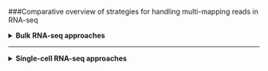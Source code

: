 ###Comparative overview of strategies for handling multi-mapping reads in RNA-seq

<details>
<summary><strong>Bulk RNA-seq approaches</strong></summary>

| Tool / Approach                                     | Type                              | Pros                                                                                                        | Cons                                                                                                                    | Recommended scenarios                                                                    |
| --------------------------------------------------- | --------------------------------- | ----------------------------------------------------------------------------------------------------------- | ----------------------------------------------------------------------------------------------------------------------- | ---------------------------------------------------------------------------------------- |
| **Bowtie2 + featureCounts**                         | Alignment-based                   | Mature, widely used; generates alignments; flexible parameterization                                        | Retains many multimappers → inflated counts in repetitive regions; poor paralog resolution                              | Legacy workflows; need for BAM alignments; exploratory analyses                          |
| **STAR + featureCounts**                            | Alignment-based                   | Fast splice-aware aligner; widely supported; used in Cell Ranger; flexible parameters                       | Handling of multimappers depends on settings; often discards or ambiguously assigns; sensitive to incomplete annotation | Large-scale alignment pipelines; downstream analyses requiring BAMs or junctions         |
| **STAR + Salmon (hybrid)**                          | Hybrid alignment + quantifier     | Keeps alignments while benefiting from probabilistic quantification; good compromise between speed/accuracy | Sensitive to annotation quality; heavier computational burden than pure Salmon                                          | When alignments are required (QC, variant calling) but accurate quantification is needed |
| **Salmon**                                          | Alignment-free (quasi-mapping)    | High accuracy; probabilistic assignment of multimappers; fast and memory-efficient                          | No full BAM alignments; cannot resolve perfect duplicates; sensitive to incomplete transcript models                    | General-purpose quantification; repetitive genomes with extended annotations             |
| **Kallisto**                                        | Alignment-free (pseudoalignment)  | Extremely fast; good accuracy at transcript level; low resource requirements                                | Less flexible than Salmon; weaker handling of some biases; limited diagnostics                                          | Transcriptome-wide quantification; exploratory analyses at scale                         |
| **MMquant**                                         | Alignment-based read reassignment | Redistributes multimappers across compatible features → maximizes data usage                                | Risk of overestimation in pseudogenes/poorly resolved paralogs; less adopted                                            | Multigene family studies where coverage retention is critical                            |
| **STARconsensus**                                   | Alignment-based (haplotype-aware) | Allows haplotype-specific reference transformation; supports consensus genomes                              | Complex setup; not widely adopted; limited tools downstream                                                             | Studies with divergent haplotypes; allele-specific expression                            |
| **Graph-based pangenomes (vg, Giraffe, minigraph)** | Graph aligners                    | Reduces reference bias; integrates haplotypes/structural variants; handles diversity                        | Still experimental in RNA-seq; complex to implement; computationally intensive                                          | Future-proof for highly polymorphic/repetitive species; pangenome projects               |

</details>

---

<details>
<summary><strong>Single-cell RNA-seq approaches</strong></summary>

| Tool / Approach                | Type                                     | Pros                                                                                               | Cons                                                                                     | Recommended scenarios                                                      |
| ------------------------------ | ---------------------------------------- | -------------------------------------------------------------------------------------------------- | ---------------------------------------------------------------------------------------- | -------------------------------------------------------------------------- |
| **Cell Ranger (10x)**          | Single-cell pipeline (STAR-based)        | Industry standard; robust UMI handling; reproducible outputs; discards multimappers conservatively | Underestimates expression of repetitive gene families; STAR dependency; black-box nature | Routine 10x scRNA-seq; clinical/industry-grade analyses                    |
| **STARsolo**                   | Single-cell aligner (STAR-based)         | Transparent STAR-based pipeline; customizable multimapper handling                                 | Same multimapping limitations as STAR; heavier resource use                              | Alternative to Cell Ranger; when flexibility is needed in scRNA-seq        |
| **Salmon-Alevin / Alevin-fry** | Single-cell quantifier (alignment-free)  | Efficient UMI-aware quantification; probabilistic handling of multimappers; lower memory footprint | Relatively new; fewer downstream wrappers than Cell Ranger                               | scRNA-seq with focus on quantification accuracy; repetitive transcriptomes |
| **Kallisto + bustools**        | Single-cell quantifier (pseudoalignment) | Extremely fast; modular and memory-efficient; widely benchmarked                                   | Requires careful pre-processing; less user-friendly                                      | scRNA-seq at scale where speed and modularity are critical                 |

</details>
